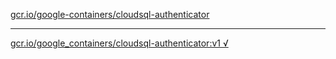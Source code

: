 [gcr.io/google-containers/cloudsql-authenticator](https://hub.docker.com/r/sqeven/cloudsql-authenticator/tags/) 

----
[gcr.io/google_containers/cloudsql-authenticator:v1 √](https://hub.docker.com/r/sqeven/cloudsql-authenticator/tags/)

